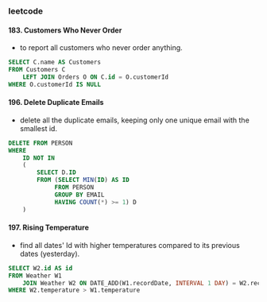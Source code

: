 ### leetcode 
#### 183. Customers Who Never Order
* to report all customers who never order anything.

```sql
SELECT C.name AS Customers
FROM Customers C 
    LEFT JOIN Orders O ON C.id = O.customerId
WHERE O.customerId IS NULL  
```

#### 196. Delete Duplicate Emails
* delete all the duplicate emails, keeping only one unique email with the smallest id. 

```sql
DELETE FROM PERSON 
WHERE 
    ID NOT IN 
    (
        SELECT D.ID 
        FROM (SELECT MIN(ID) AS ID
             FROM PERSON 
             GROUP BY EMAIL
             HAVING COUNT(*) >= 1) D 
    )
```

#### 197. Rising Temperature
*  find all dates' Id with higher temperatures compared to its previous dates (yesterday).

```sql
SELECT W2.id AS id 
FROM Weather W1 
    JOIN Weather W2 ON DATE_ADD(W1.recordDate, INTERVAL 1 DAY) = W2.recordDate
WHERE W2.temperature > W1.temperature 
```
